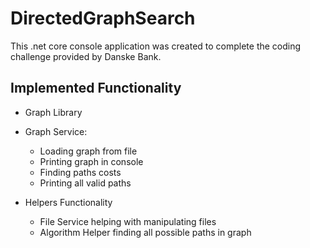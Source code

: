 # DirectedGraphSearch
This .net core console application was created to complete the coding challenge provided by Danske Bank. 

## Implemented Functionality 
- Graph Library 

- Graph Service:
  - Loading graph from file 
  - Printing graph in console 
  - Finding paths costs 
  - Printing all valid paths 

- Helpers Functionality
  - File Service helping with manipulating files 
  - Algorithm Helper finding all possible paths in graph 
